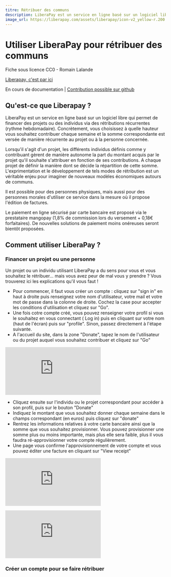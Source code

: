 ```yaml
---
titre: Rétribuer des communs
description: LiberaPay est un service en ligne basé sur un logiciel libre qui permet de financer des projets ou des individus via des rétributions récurrentes (rythme hebdomadaire). Concrètement, vous choisissez à quelle hauteur vous souhaitez contribuer chaque semaine et la somme correspondante est versée de manière récurrente au projet ou à la personne concernée.
image_url: https://liberapay.com/assets/liberapay/icon-v2_yellow-r.200.png?etag=.-Igv_-rSM-miFKLaBCa0UA~~
---
```


# Utiliser LiberaPay pour rétribuer des communs

Fiche sous licence CC0 - Romain Lalande

[Liberapay, c'est par ici](https://liberapay.com/)

En cours de documentation | [Contribution possible sur github](https://github.com/RomainLalande/Cre-sol/blob/master/utiliser_liberapay_pour_retribuer_des_communs.md) 

## Qu'est-ce que Liberapay ?

LiberaPay est un service en ligne basé sur un logiciel libre qui permet de financer des projets ou des individus via des rétributions récurrentes (rythme hebdomadaire). Concrètement, vous choisissez à quelle hauteur vous souhaitez contribuer chaque semaine et la somme correspondante est versée de manière récurrente au projet ou à la personne concernée.

Lorsqu'il s'agit d'un projet, les différents individus définis comme y contribuant gèrent de manière autonome la part du montant acquis par le projet qu'il souhaite s'attribuer en fonction de ses contributions. A chaque projet de définir la manière dont se décide la répartition de cette somme. L'exprimentation et le développement de tels modes de rétribution est un véritable enjeu pour imaginer de nouveaux modèles économiques autours de communs.

Il est possible pour des personnes physiques, mais aussi pour des personnes morales d'utiliser ce service dans la mesure où il propose l'édition de factures. 

Le paiement en ligne sécurisé par carte bancaire est proposé via le prestataire  mangopay (1,8% de commission lors du versement + 0,18€ forfaitaires). De nouvelles solutions de paiement moins onéreuses seront bientôt proposées.

## Comment utiliser LiberaPay ?

### Financer un projet ou une personne

Un projet ou un individu utilisant LiberaPay a du sens pour vous et vous souhaitez le rétribuer... mais vous avez peur de mal vous y prendre ? Vous trouverez ici les explications qu'il vous faut ! 

 - Pour commencer, il faut vous créer un compte : cliquez sur "sign in" en haut à droite puis renseignez votre nom d'utilisateur, votre mail et votre mot de passe dans la colonne de droite. Cochez la case pour accepter les conditions d'utilisation et cliquez sur "Go".
 - Une fois cotre compte créé, vous pouvez renseigner votre profil si vous le souhaitez en vous connectant ( Log in) puis en cliquant sur votre nom (haut de l'écran) puis sur "profile". Sinon, passez directement à l'étape suivante.
 - A l'accueil du site, dans la zone "Donate", tapez le nom de l'utilisateur ou du projet auquel vous souhaitez contribuer et cliquez sur "Go"

![](https://cloud.comptoir.net/index.php/apps/gallery/ajax/image.php?file=romainlalande%40osons.cc%2FDossier%20pas%20toucher%20pour%20liens%2Fvrac%2Fdonate.png)

 - Cliquez ensuite sur l'individu ou le projet correspondant pour accéder à son profil, puis sur le bouton "Donate"
 - Indiquez le montant que vous souhaitez donner chaque semaine dans le champs correspondant (en euros) puis cliquez sur "donate"
 - Rentrez les informations relatives à votre carte bancaire ainsi que la somme que vous souhaitez provisionner. Vous pouvez provisionner une somme plus ou moins importante, mais plus elle sera faible, plus il vous faudra ré-approvisionner votre compte régulièrement. 
 - Une page vous confirme l'approvisionnement de votre compte et vous pouvez éditer une facture en cliquant sur "View receipt"

![](https://cloud.comptoir.net/index.php/apps/gallery/ajax/image.php?file=romainlalande%40osons.cc%2FDossier%20pas%20toucher%20pour%20liens%2Fvrac%2Fpaiement.png)

![](https://cloud.comptoir.net/index.php/apps/gallery/ajax/image.php?file=romainlalande%40osons.cc%2FDossier%20pas%20toucher%20pour%20liens%2Fvrac%2Freceipt.png)

### Créer un compte pour se faire rétribuer

